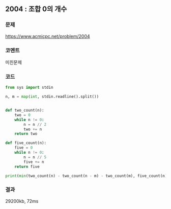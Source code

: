 ## 2004 : 조합 0의 개수
### 문제
https://www.acmicpc.net/problem/2004
### 코멘트
미친문제
### 코드
```python
from sys import stdin

n, m = map(int, stdin.readline().split())


def two_count(n):
    two = 0
    while n != 0:
        n = n // 2
        two += n
    return two

def five_count(n):
    five = 0
    while n != 0:
        n = n // 5
        five += n
    return five

print(min(two_count(n) - two_count(n - m) - two_count(m), five_count(n) - five_count(n - m) - five_count(m)))
```
### 결과
29200kb, 72ms
